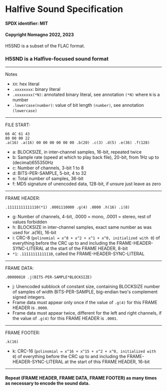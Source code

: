 # Halfive Sound Specification
#### SPDX identifier: MIT
#### Copyright Nomagno 2022, 2023

H5SND is a subset of the FLAC format.

### H5SND is a Halfive-focused sound format

***
Notes

- `XX`: hex literal
- `.xxxxxxxx`: binary literal
- `.xxxxxxxx(*N)`: annotated binary literal, see annotation `(*N)` where `N` is a number
- `.lowercase(number)`: value of bit length `(number)`, see annotation `(lowercase)`

***
FILE START:
```
66 4C 61 43
80 00 00 22
.a(16) .a(16) 00 00 00 00 00 00 .b(20) .c(3) .d(5) .e(36) .f(128)
```
- a: BLOCKSIZE, in inter-channel samples, 16-bit, repeated twice
- b: Sample rate (speed at which to play back file), 20-bit, from 1Hz up to (decimal)655350Hz
- c: Number of channels, 3-bit 1 to 8
- d: BITS-PER-SAMPLE, 5-bit, 4 to 32
- e: Total number of samples, 36-bit
- f: MD5 signature of unencoded data, 128-bit, if unsure just leave as zero


***
FRAME HEADER:
```
.11111111111110(*1) .0001110000 .g(4) .0000 .h(16) .i(8)
```
- g: Number of channels, 4-bit, .0000 = mono, .0001 = stereo, rest of values forbidden
- h: BLOCKSIZE in inter-channel samples, exact same number as was used for .a(16), 16-bit
- i: CRC-8 (`polinomial = x^8 + x^2 + x^1 + x^0, initialized with 0`) of everything before the CRC up to and including the FRAME-HEADER-SYNC-LITERAL at the start of the FRAME HEADER, 8-bit
- `*1`: `.11111111111110`, called the FRAME-HEADER-SYNC-LITERAL


***
FRAME DATA:
```
.00000010 .j(BITS-PER-SAMPLE*BLOCKSIZE)
```
- j: Unencoded subblock of constant size, containing BLOCKSIZE number of samples of width BITS-PER-SAMPLE, big-endian two's complement signed integers.
- Frame data must appear only once if the value of `.g(4)` for this FRAME HEADER is `.0000`.
- Frame data must appear twice, different for the left and right channels, if the value of `.g(4)` for this FRAME HEADER is `.0001`.

***
FRAME FOOTER:
```
.k(16)
```
- k: CRC-16 (`polinomial = x^16 + x^15 + x^2 + x^0, initialized with 0`) of everything before the CRC up to and including the FRAME-HEADER-SYNC-LITERAL at the start of this FRAME HEADER, 16-bit

***
#### Repeat (FRAME HEADER, FRAME DATA, FRAME FOOTER) as many times as necessary to encode the sound data.
